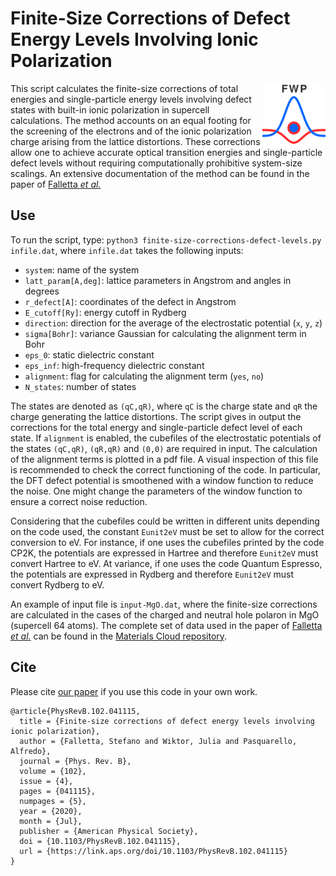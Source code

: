 # Finite-Size Corrections of Defect Energy Levels Involving Ionic Polarization


<img align="right" src="logo.png" width="20%">

This script calculates the finite-size corrections of total energies and single-particle energy levels involving defect states with built-in ionic polarization in supercell calculations. The method accounts on an equal footing for the screening of the electrons and of the ionic polarization charge arising from the lattice distortions. These corrections allow one to achieve accurate optical transition energies and single-particle defect levels without requiring computationally prohibitive system-size scalings. An extensive documentation of the method can be found in the paper of [Falletta *et al.*](https://journals.aps.org/prb/accepted/a307bYebYaa1f267498c8912422be5af7ddfad0fc)

## Use

To run the script, type: ``python3 finite-size-corrections-defect-levels.py infile.dat``, where ``infile.dat`` takes the following inputs:
* ``system``: name of the system
* ``latt_param[A,deg]``: lattice parameters in Angstrom and angles in degrees
* ``r_defect[A]``: coordinates of the defect in Angstrom
* ``E_cutoff[Ry]``: energy cutoff in Rydberg
* ``direction``: direction for the average of the electrostatic potential (``x``, ``y``, ``z``)
* ``sigma[Bohr]``: variance Gaussian for calculating the alignment term in Bohr
* ``eps_0``: static dielectric constant
* ``eps_inf``: high-frequency dielectric constant
* ``alignment``: flag for calculating the alignment term (``yes``, ``no``)
* ``N_states``: number of states

The states are denoted as ``(qC,qR)``, where ``qC`` is the charge state and ``qR`` the charge generating the lattice distortions. The script gives in output the corrections for the total energy and single-particle defect level of each state. If ``alignment`` is enabled, the cubefiles of the electrostatic potentials of the states ``(qC,qR)``, ``(qR,qR)`` and ``(0,0)`` are required in input. The calculation of the alignment terms is plotted in a pdf file. A visual inspection of this file is recommended to check the correct functioning of the code. In particular, the DFT defect potential is smoothened with a window function to reduce the noise. One might change the parameters of the window function to ensure a correct noise reduction.

Considering that the cubefiles could be written in different units depending on the code used, the constant ``Eunit2eV`` must be set to allow for the correct conversion to eV. For instance, if one uses the cubefiles printed by the code CP2K, the potentials are expressed in Hartree and therefore ``Eunit2eV`` must convert Hartree to eV. At variance, if one uses the code Quantum Espresso, the potentials are expressed in Rydberg and therefore ``Eunit2eV`` must convert Rydberg to eV.   

An example of input file is ``input-MgO.dat``, where the finite-size corrections are calculated in the cases of the charged and neutral hole polaron in MgO (supercell 64 atoms). The complete set of data used in the paper of [Falletta *et al.*](https://journals.aps.org/prb/accepted/a307bYebYaa1f267498c8912422be5af7ddfad0fc) can be found in the [Materials Cloud repository](https://archive.materialscloud.org/record/446).

## Cite
Please cite [our paper](https://journals.aps.org/prb/accepted/a307bYebYaa1f267498c8912422be5af7ddfad0fc) if you use this code in your own work.
```
@article{PhysRevB.102.041115,
  title = {Finite-size corrections of defect energy levels involving ionic polarization},
  author = {Falletta, Stefano and Wiktor, Julia and Pasquarello, Alfredo},
  journal = {Phys. Rev. B},
  volume = {102},
  issue = {4},
  pages = {041115},
  numpages = {5},
  year = {2020},
  month = {Jul},
  publisher = {American Physical Society},
  doi = {10.1103/PhysRevB.102.041115},
  url = {https://link.aps.org/doi/10.1103/PhysRevB.102.041115}
}
```

